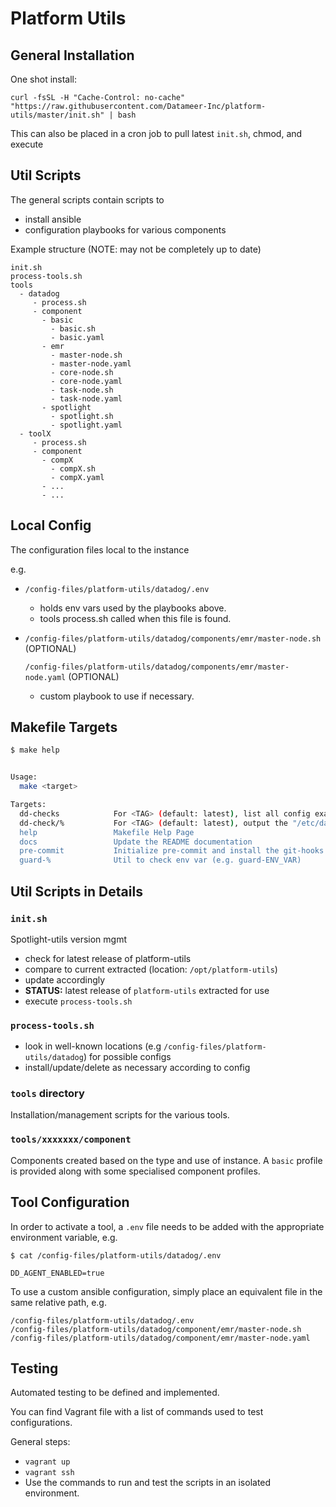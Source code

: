 # Platform Utils

## General Installation

One shot install:

```shell
curl -fsSL -H "Cache-Control: no-cache" "https://raw.githubusercontent.com/Datameer-Inc/platform-utils/master/init.sh" | bash
```

This can also be placed in a cron job to pull latest `init.sh`, chmod, and execute

## Util Scripts

The general scripts contain scripts to

- install ansible
- configuration playbooks for various components

Example structure (NOTE: may not be completely up to date)

```shell
init.sh
process-tools.sh
tools
  - datadog
     - process.sh
     - component
       - basic
         - basic.sh
         - basic.yaml
       - emr
         - master-node.sh
         - master-node.yaml
         - core-node.sh
         - core-node.yaml
         - task-node.sh
         - task-node.yaml
       - spotlight
         - spotlight.sh
         - spotlight.yaml
  - toolX
     - process.sh
     - component
       - compX
         - compX.sh
         - compX.yaml
       - ...
       - ...
```

## Local Config

The configuration files local to the instance

e.g.

- `/config-files/platform-utils/datadog/.env`
  - holds env vars used by the playbooks above.
  - tools process.sh called when this file is found.
- `/config-files/platform-utils/datadog/components/emr/master-node.sh` (OPTIONAL)

  `/config-files/platform-utils/datadog/components/emr/master-node.yaml` (OPTIONAL)
  - custom playbook to use if necessary.

## Makefile Targets

<!-- START makefile-doc -->
```bash
$ make help


Usage:
  make <target>

Targets:
  dd-checks            For <TAG> (default: latest), list all config examples found in "/etc/datadog-agent/conf.d"
  dd-check/%           For <TAG> (default: latest), output the "/etc/datadog-agent/conf.d/<%>.d/conf.yaml.example
  help                 Makefile Help Page
  docs                 Update the README documentation
  pre-commit           Initialize pre-commit and install the git-hooks
  guard-%              Util to check env var (e.g. guard-ENV_VAR)
```
<!-- END makefile-doc -->

## Util Scripts in Details

### `init.sh`

Spotlight-utils version mgmt

- check for latest release of platform-utils
- compare to current extracted (location: `/opt/platform-utils`)
- update accordingly
- **STATUS:** latest release of `platform-utils` extracted for use
- execute `process-tools.sh`

### `process-tools.sh`

- look in well-known locations (e.g `/config-files/platform-utils/datadog`) for possible configs
- install/update/delete as necessary according to config

### `tools` directory

Installation/management scripts for the various tools.

### `tools/xxxxxxx/component`

Components created based on the type and use of instance. A `basic` profile is provided along with some specialised component profiles.

## Tool Configuration

In order to activate a tool, a `.env` file needs to be added with the appropriate environment variable, e.g.

```shell
$ cat /config-files/platform-utils/datadog/.env

DD_AGENT_ENABLED=true
```

To use a custom ansible configuration, simply place an equivalent file in the same relative path, e.g.

```shell
/config-files/platform-utils/datadog/.env
/config-files/platform-utils/datadog/component/emr/master-node.sh
/config-files/platform-utils/datadog/component/emr/master-node.yaml
```

## Testing

Automated testing to be defined and implemented.

You can find Vagrant file with a list of commands used to test configurations.

General steps:

- `vagrant up`
- `vagrant ssh`
- Use the commands to run and test the scripts in an isolated environment.
